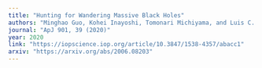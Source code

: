 ```yaml
---
title: "Hunting for Wandering Massive Black Holes"
authors: "Minghao Guo, Kohei Inayoshi, Tomonari Michiyama, and Luis C. Ho"
journal: "ApJ 901, 39 (2020)"
year: 2020
link: "https://iopscience.iop.org/article/10.3847/1538-4357/abacc1"
arxiv: "https://arxiv.org/abs/2006.08203"
---
```


<!-- Optional: abstract or additional info -->
